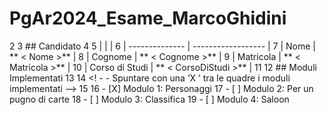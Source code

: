 # PgAr2024_Esame_MarcoGhidini
2
3 ## Candidato
4
5 | | |
6 | -------------- | ------------------ |
7 | Nome | ** < Nome >** |
8 | Cognome | ** < Cognome >** |
9 | Matricola | ** < Matricola >** |
10 | Corso di Studi | ** < CorsoDiStudi >** |
11
12 ## Moduli Implementati
13
14 <! - - Spuntare con una ’X ’ tra le quadre i moduli implementati -->
15
16 - [X] Modulo 1: Personaggi
17 - [ ] Modulo 2: Per un pugno di carte
18 - [ ] Modulo 3: Classifica
19 - [ ] Modulo 4: Saloon
